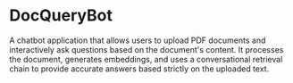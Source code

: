 # DocQueryBot
A chatbot application that allows users to upload PDF documents and interactively ask questions based on the document's content. It processes the document, generates embeddings, and uses a conversational retrieval chain to provide accurate answers based strictly on the uploaded text.
